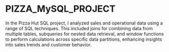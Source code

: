 # PIZZA_MySQL_PROJECT
In the Pizza Hut SQL project, I analyzed sales and operational data using a range of SQL techniques. This included joins for combining data from multiple tables, subqueries for nested data retrieval, and window functions to perform calculations across specific data partitions, enhancing insights into sales trends and customer behavior.
